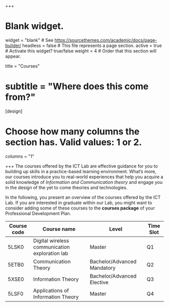 +++
# Blank widget.
widget = "blank"  # See https://sourcethemes.com/academic/docs/page-builder/
headless = false  # This file represents a page section.
active = true  # Activate this widget? true/false
weight = 4  # Order that this section will appear.

title = "Courses"
# subtitle = "Where does this come from?"

[design]
  # Choose how many columns the section has. Valid values: 1 or 2.
  columns = "1"

+++
The courses offered by the ICT Lab are effective guidance for you to building up skills in a practice-based learning environment. What’s more, our courses introduce you to real-world experiences that help you acquire a solid knowledge of *Information and Communication theory* and engage you in the design of the yet to come theories and technologies.

In the following, you present an overview of the courses offered by the ICT Lab. If you are interested in graduate within our Lab, you might want to consider adding some of these courses to the **courses package** of your Professional Development Plan.

| Course code   | Course name                        | Level                       | Time Slot |
|---------------|------------------------------------|-----------------------------|-----------|
| 5LSK0         | Digital wireless communication exploration lab| Master           | Q1        |
| 5ETB0         | Communication Theory               |Bachelor/Advanced Mandatory  | Q2        |
| 5XSE0         | Information Theory                 |Bachelor/Advanced Elective   | Q3        |
| 5LSF0         | Applications of Information Theory | Master                      | Q4        |
